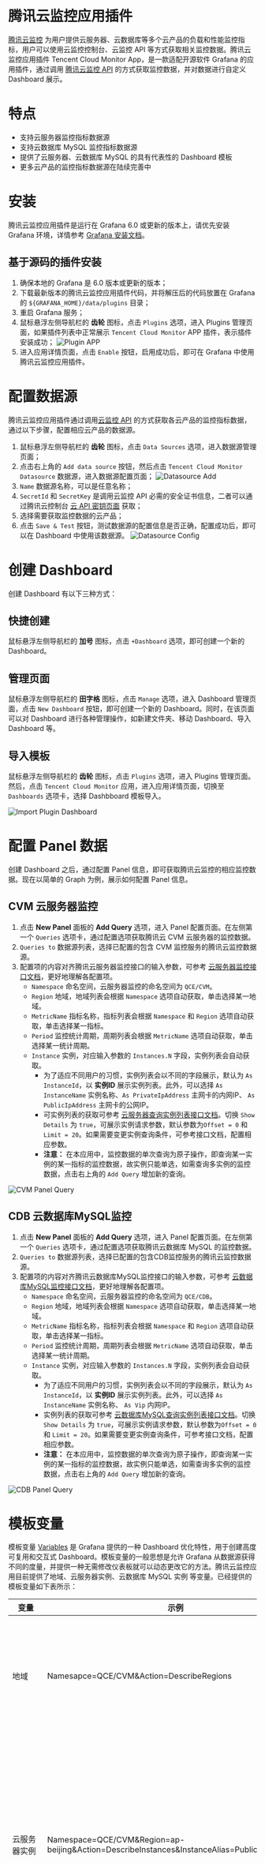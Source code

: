 # 腾讯云监控应用插件

[腾讯云监控](https://cloud.tencent.com/product/cm) 为用户提供云服务器、云数据库等多个云产品的负载和性能监控指标，用户可以使用云监控控制台、云监控 API 等方式获取相关监控数据。腾讯云监控应用插件 Tencent Cloud Monitor App，是一款适配开源软件 Grafana 的应用插件，通过调用 [腾讯云监控 API](https://cloud.tencent.com/document/product/248/30342) 的方式获取监控数据，并对数据进行自定义 Dashboard 展示。

# 特点

  - 支持云服务器监控指标数据源
  - 支持云数据库 MySQL 监控指标数据源
  - 提供了云服务器、云数据库 MySQL 的具有代表性的 Dashboard 模板
  - 更多云产品的监控指标数据源在陆续完善中


# 安装

腾讯云监控应用插件是运行在 Grafana 6.0 或更新的版本上，请优先安装 Grafana 环境，详情参考 [Grafana 安装文档](https://grafana.com/docs/project/building_from_source/)。


## 基于源码的插件安装

1. 确保本地的 Grafana 是 6.0 版本或更新的版本；  
2. 下载最新版本的腾讯云监控应用插件代码，并将解压后的代码放置在 Grafana 的 `${GRAFANA_HOME}/data/plugins` 目录；
3. 重启 Grafana 服务；
4. 鼠标悬浮左侧导航栏的 **齿轮** 图标，点击 `Plugins` 选项，进入 Plugins 管理页面，如果插件列表中正常展示 `Tencent Cloud Monitor` APP 插件，表示插件安装成功；
  ![Plugin APP](https://github.com/TencentCloud/tencentcloud-monitor-grafana-app/blob/master/src/image/plugin-app.png?raw=true)
5. 进入应用详情页面，点击 `Enable` 按钮，启用成功后，即可在 Grafana 中使用腾讯云监控应用插件。


# 配置数据源

腾讯云监控应用插件通过调用[云监控 API](https://cloud.tencent.com/document/product/248/30342) 的方式获取各云产品的监控指标数据，通过以下步骤，配置相应云产品的数据源。    
1. 鼠标悬浮左侧导航栏的 **齿轮** 图标，点击 `Data Sources` 选项，进入数据源管理页面；
2. 点击右上角的 `Add data source` 按钮，然后点击 `Tencent Cloud Monitor Datasource` 数据源，进入数据源配置页面；
  ![Datasource Add](https://github.com/TencentCloud/tencentcloud-monitor-grafana-app/blob/master/src/image/datasource-choose.png?raw=true)
3. `Name` 数据源名称，可以是任意名称；  
4. `SecretId` 和 `SecretKey` 是调用云监控 API 必需的安全证书信息，二者可以通过腾讯云控制台 [云 API 密钥页面](https://console.cloud.tencent.com/capi) 获取；
5. 选择需要获取监控数据的云产品；  
6. 点击 `Save & Test` 按钮，测试数据源的配置信息是否正确，配置成功后，即可以在 Dashboard 中使用该数据源。
  ![Datasource Config](https://github.com/TencentCloud/tencentcloud-monitor-grafana-app/blob/master/src/image/datasource-config.png?raw=true)

# 创建 Dashboard

创建 Dashboard 有以下三种方式： 

## 快捷创建

鼠标悬浮左侧导航栏的 **加号** 图标，点击 `+Dashboard` 选项，即可创建一个新的 Dashboard。

## 管理页面

鼠标悬浮左侧导航栏的 **田字格** 图标，点击 `Manage` 选项，进入 Dashboard 管理页面，点击 `New Dashboard` 按钮，即可创建一个新的 Dashboard。同时，在该页面可以对 Dashboard 进行各种管理操作，如新建文件夹、移动 Dashboard、导入 Dashboard 等。

## 导入模板

鼠标悬浮左侧导航栏的 **齿轮** 图标，点击 `Plugins` 选项，进入 Plugins 管理页面。然后，点击 `Tencent Cloud Monitor` 应用，进入应用详情页面，切换至 `Dashboards` 选项卡，选择 Dashbboard 模板导入。

![Import Plugin Dashboard](https://github.com/TencentCloud/tencentcloud-monitor-grafana-app/blob/master/src/image/plugin-dashboard.png?raw=true)


# 配置 Panel 数据
创建 Dashboard 之后，通过配置 Panel 信息，即可获取腾讯云监控的相应监控数据。现在以简单的 Graph 为例，展示如何配置 Panel 信息。

## CVM 云服务器监控

1. 点击 **New Panel** 面板的 **Add Query** 选项，进入 Panel 配置页面。在左侧第一个 `Queries` 选项卡，通过配置选项获取腾讯云 CVM 云服务器的监控数据。
2. `Queries to` 数据源列表，选择已配置的包含 CVM 监控服务的腾讯云监控数据源。
3. 配置项的内容对齐腾讯云服务器监控接口的输入参数，可参考 [云服务器监控接口文档](https://cloud.tencent.com/document/api/248/30385)，更好地理解各配置项。
   - `Namespace` 命名空间，云服务器监控的命名空间为 `QCE/CVM`。
   - `Region` 地域，地域列表会根据 `Namespace` 选项自动获取，单击选择某一地域。
   - `MetricName` 指标名称，指标列表会根据 `Namespace` 和 `Region` 选项自动获取，单击选择某一指标。
   - `Period` 监控统计周期，周期列表会根据 `MetricName` 选项自动获取，单击选择某一统计周期。
   - `Instance` 实例，对应输入参数的 `Instances.N` 字段，实例列表会自动获取。
       - 为了适应不同用户的习惯，实例列表会以不同的字段展示，默认为 `As InstanceId`，以 **实例ID** 展示实例列表。此外，可以选择 `As InstanceName` 实例名称、`As PrivateIpAddress` 主网卡的内网IP、 `As PublicIpAddress` 主网卡的公网IP。
       - 可实例列表的获取可参考 [云服务器查询实例列表接口文档](https://cloud.tencent.com/document/api/213/15728)。切换 `Show Details` 为 `true`，可展示实例请求参数，默认参数为`Offset = 0` 和 `Limit = 20`。如果需要变更实例查询条件，可参考接口文档，配置相应参数。
       - **注意：** 在本应用中，监控数据的单次查询为原子操作，即查询某一实例的某一指标的监控数据，故实例只能单选，如需查询多实例的监控数据，点击右上角的 `Add Query` 增加新的查询。  

![CVM Panel Query](https://github.com/TencentCloud/tencentcloud-monitor-grafana-app/blob/master/src/image/panel-cvm-query.png?raw=true)

## CDB 云数据库MySQL监控

1. 点击 **New Panel** 面板的 **Add Query** 选项，进入 Panel 配置页面。在左侧第一个 `Queries` 选项卡，通过配置选项获取腾讯云数据库 MySQL 的监控数据。
2. `Queries to` 数据源列表，选择已配置的包含CDB监控服务的腾讯云监控数据源。
3. 配置项的内容对齐腾讯云数据库MySQL监控接口的输入参数，可参考 [云数据库MySQL监控接口文档](https://cloud.tencent.com/document/api/248/30386)，更好地理解各配置项。
   - `Namespace` 命名空间，云服务器监控的命名空间为 `QCE/CDB`。
   - `Region` 地域，地域列表会根据 `Namespace` 选项自动获取，单击选择某一地域。
   - `MetricName` 指标名称，指标列表会根据 `Namespace` 和 `Region` 选项自动获取，单击选择某一指标。
   - `Period` 监控统计周期，周期列表会根据 `MetricName` 选项自动获取，单击选择某一统计周期。
   - `Instance` 实例，对应输入参数的 `Instances.N` 字段，实例列表会自动获取。
       - 为了适应不同用户的习惯，实例列表会以不同的字段展示，默认为 `As InstanceId`，以 **实例ID** 展示实例列表。此外，可以选择 `As InstanceName` 实例名称、 `As Vip` 内网IP。
       - 实例列表的获取可参考 [云数据库MySQL查询实例列表接口文档](https://cloud.tencent.com/document/api/236/15872)。切换 `Show Details` 为 `true`，可展示实例请求参数，默认参数为`Offset = 0` 和 `Limit = 20`。如果需要变更实例查询条件，可参考接口文档，配置相应参数。
       - **注意：** 在本应用中，监控数据的单次查询为原子操作，即查询某一实例的某一指标的监控数据，故实例只能单选，如需查询多实例的监控数据，点击右上角的 `Add Query` 增加新的查询。  

![CDB Panel Query](https://github.com/TencentCloud/tencentcloud-monitor-grafana-app/blob/master/src/image/panel-cdb-query.png?raw=true)


# 模板变量

模板变量 [Variables](https://grafana.com/docs/reference/templating/) 是 Grafana 提供的一种 Dashboard 优化特性，用于创建高度可复用和交互式 Dashboard。模板变量的一般思想是允许 Grafana 从数据源获得不同的度量，并提供一种无需修改仪表板就可以动态更改它的方法。腾讯云监控应用目前提供了地域、云服务器实例、云数据库 MySQL 实例 等变量。已经提供的模板变量如下表所示：  

变量 | 示例 | 描述 |
---- | --- | --- |
地域               |  Namesapce=QCE/CVM&Action=DescribeRegions | 参考 [地域接口文档](https://cloud.tencent.com/document/api/213/15708)。`Action` 固定为 `DescribeRegions`，`Namespace` 为云产品对应的命名空间，如 `QCE/CVM` `QCE/CDB`等。地区作为变量模板，只支持单选，如设置成多选或者选中 `All`, 默认选中第一个地区值。
云服务器实例         |   Namespace=QCE/CVM&Region=ap-beijing&Action=DescribeInstances&InstanceAlias=PublicIpAddresses | 参考 [云服务器查询实例列表接口文档](https://cloud.tencent.com/document/api/213/15728)。`Namespace` 固定为`QCE/CVM`，`Action` 固定为`DescribeInstances`。`Region` 为地域参数，可以为特定的地域值，如 `ap-beijing`；也可以为变量值，如 `$region`。`InstanceAlias` 为实例的展示字段，默认为 `InstanceId`，可选值为 `InstanceName`、`PublicIpAddress`、`PrivateIpAddress`。云服务器实例作为模板变量，同时支持单选和多选。
云数据库 MySQL 实例  |  Namesapce=QCE/CDB&Region=ap-beijing&Action=DescribeDBInstances&InstanceAlias=InstanceId | 参考 [云数据库MySQL查询实例列表接口文档](https://cloud.tencent.com/document/api/236/15872)。`Namespace` 固定为`QCE/CDB`，`Action` 固定为`DescribeDBInstances`。`Region` 为地域参数，可以为特定的地域值，如 `ap-beijing`；也可以为变量值，如 `$region`。`InstanceAlias` 为实例的展示字段，默认为 `InstanceId`，可选值为 `InstanceName`、`Vip`。云数据库实例作为模板变量，同时支持单选和多选。

## 创建变量

1. 进入某一 Dashboard 页面，点击右上角的 **齿轮** 图标，进入 Dashboard 设置页面；
2. 点击左侧 **Variables** 选项，进入变量设置页面，然后点击 `+ Add variable` 按钮，进入变量编辑页面；

## 编辑变量

- `Name` 变量名，一般为英文字符串，在 Dashboard 的编辑中使用该变量名替换原特定值。
- `Label` 变量的可见标签，用于更显式地描述变量名称。例如，`Name` 设置为 "region"，`Lable` 可设置为 "地区"。
- `Type` 变量查询方式，此处只能选择 `Query` 方式，即通过向数据源发送请求获取变量的列表。
- `Data source` 要获取变量列表的数据源，选择已配置的任意腾讯云监控数据源。
- `Refresh`  更新变量的方式，定义变量数据何时被更新。
- `Query` 变量查询语句，详情参见上述表格的变量示例和描述。

变量信息填写完毕，可在页面下方预览查询得到的变量值，如果与期望值相符，点击 `Add` 按钮添加变量。添加成功后，点击右侧菜单的 `Save` 保存至 Dashboard 配置。

以云服务器单机监控 Dashboard 为例，展示如何配置级联变量：地域变量、云服务器实例变量，如下图所示。

![Variable Region Config](https://github.com/TencentCloud/tencentcloud-monitor-grafana-app/blob/master/src/image/variable-region-config.png?raw=true)

![Variable Instance Config](https://github.com/TencentCloud/tencentcloud-monitor-grafana-app/blob/master/src/image/variable-instance-config.png?raw=true)

## 应用变量
创建变量后，在 Dashboard 页面的左上角会展示变量选择框，可以切换变量值。变量有两种引用语法，`$varname` 和 `[[varname]]`。变量常用于 Panel 的查询语句中，以云服务器单机监控 Dashboard 为例，展示如何在查询中使用变量，如下图所示。此外，变量还可以应用在 Panel 标题、Text 文本面板等。

![Variable Dashboard](https://github.com/TencentCloud/tencentcloud-monitor-grafana-app/blob/master/src/image/variable-cvm-dashboard.png?raw=true)

![Variable Panel Query](https://github.com/TencentCloud/tencentcloud-monitor-grafana-app/blob/master/src/image/variable-panel-query.png?raw=true)